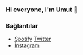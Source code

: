 ### Hi everyone, I'm Umut 👋

### Bağlantılar
- [Spotify](https://open.spotify.com/user/31p2mzedfs7e5so5jrzwr3dmnkj4?si=c2c521b132294081)
  [Twitter](https://mobile.twitter.com/sasprosko)
- [İnstagram](https://www.instagram.com/umut.apil/)
